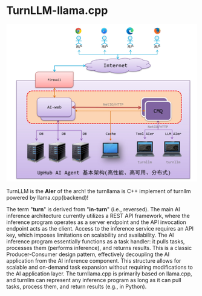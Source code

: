 # TurnLLM-llama.cpp

![UpHub AI Agent Arch](https://github.com/turnllm/turnllm-llama.cpp/blob/master/turnllama/uphub-ai-agent-arch.png?raw=true)

TurnLLM is the **AIer** of the arch! the turnllama is C++ implement of turnllm powered by llama.cpp(backend)!

The term "**turn**" is derived from "**in-turn**" (i.e., reversed). The main AI inference architecture currently utilizes a REST API framework, where the inference program operates as a server endpoint and the API invocation endpoint acts as the client. Access to the inference service requires an API key, which imposes limitations on scalability and availability. The AI inference program essentially functions as a task handler: it pulls tasks, processes them (performs inference), and returns results. This is a classic Producer-Consumer design pattern, effectively decoupling the AI application from the AI inference component. This structure allows for scalable and on-demand task expansion without requiring modifications to the AI application layer. The turnllama.cpp is primarily based on llama.cpp, and turnllm can represent any inference program as long as it can pull tasks, process them, and return results (e.g., in Python).
